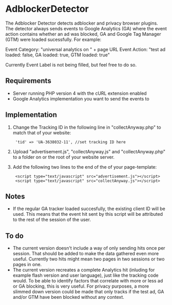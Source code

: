 # AdblockerDetector #
The Adblocker Detector detects adblocker and privacy browser plugins. The detector always sends events to Google Analytics (GA) where the event action contains whether an ad was blocked, GA and Google Tag Manager (GTM) were loaded sucessfully. For example:

Event Category: "universal analytics on " + page URL
Event Action: "test ad loaded: false, GA loaded: true, GTM loaded: true"

Currently Event Label is not being filled, but feel free to do so.

## Requirements ##
- Server running PHP version 4 with the cURL extension enabled
- Google Analytics implementation you want to send the events to

## Implementation ##
1. Change the Tracking ID in the following line in "collectAnyway.php" to match that of your website:

		'tid' => 'UA-3638032-11', //set tracking ID here

2. Upload "advertisement.js", "collectAnyway.js" and "collectAnyway.php" to a folder on or the root of your website server.
3. Add the following two lines to the end of the <body> of your page-template:

		<script type="text/javascript" src="advertisement.js"></script>
		<script type="text/javascript" src="collectAnyway.js"></script>

## Notes ##
- If the regular GA tracker loaded succesfully, the existing client ID will be used. This means that the event hit sent by this script will be attributed to the rest of the session of the user.

## To do ##
- The current version doesn't include a way of only sending hits once per session. That should be added to make the data gathered even more useful. Currently two hits might mean two pages in two sessions or two pages in one.
- The current version recreates a complete Analytics hit (inluding for example flash version and user language), just like the tracking code would. To be able to identify factors that correlate with more or less ad or GA blocking, this is very useful. For privacy purposes, a more slimmed down version could be made that only tracks if the test ad, GA and/or GTM have been blocked without any context.
